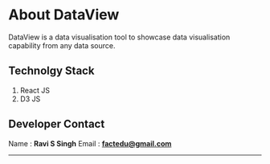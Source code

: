 # About DataView
DataView is a data visualisation tool to showcase data visualisation capability from any data source.
## Technolgy Stack
1. React JS
2. D3 JS

## Developer Contact
Name : **Ravi S Singh**
Email : **factedu@gmail.com**

---